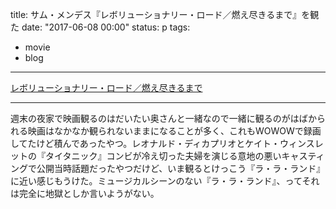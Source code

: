 title: サム・メンデス『レボリューショナリー・ロード／燃え尽きるまで』を観た
date: "2017-06-08 00:00"
status: p
tags:
- movie
- blog
---

[レボリューショナリー・ロード／燃え尽きるまで](http://www.wowow.co.jp/detail/021423)

---

週末の夜家で映画観るのはだいたい奥さんと一緒なので一緒に観るのがはばかられる映画はなかなか観られないままになることが多く、これもWOWOWで録画してたけど積んであったやつ。レオナルド・ディカプリオとケイト・ウィンスレットの『タイタニック』コンビが冷え切った夫婦を演じる意地の悪いキャスティングで公開当時話題だったやつだけど、いま観るとけっこう『ラ・ラ・ランド』に近い感じもうけた。ミュージカルシーンのない『ラ・ラ・ランド』、ってそれは完全に地獄としか言いようがない。
